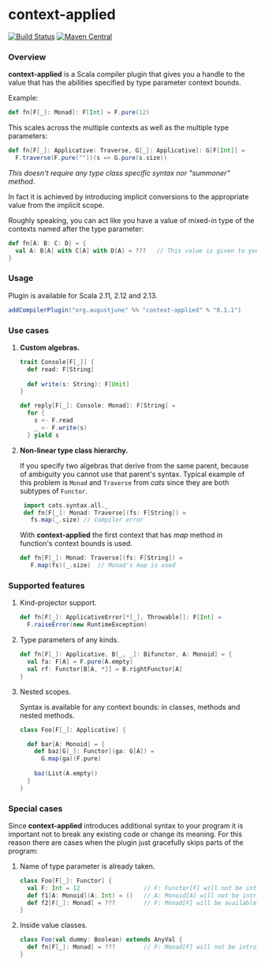 context-applied
=============

[![Build Status](https://travis-ci.com/augustjune/context-applied.svg?branch=master)](https://travis-ci.com/augustjune/context-applied)
[![Maven Central](https://maven-badges.herokuapp.com/maven-central/org.augustjune/context-applied_2.13/badge.svg)](https://maven-badges.herokuapp.com/maven-central/org.augustjune/context-applied_2.13)

### Overview
**context-applied** is a Scala compiler plugin that gives you a handle to the value 
that has the abilities specified by type parameter context bounds. 

Example: 
```scala
def fn[F[_]: Monad]: F[Int] = F.pure(12)
``` 

This scales across the multiple contexts as well as the multiple type parameters:
```scala
def fn[F[_]: Applicative: Traverse, G[_]: Applicative]: G[F[Int]] = 
  F.traverse(F.pure(""))(s => G.pure(s.size))
```

*This doesn't require any type class specific syntax nor "summoner" method*.

In fact it is achieved by introducing implicit conversions to the 
appropriate value from the implicit scope. 

Roughly speaking, you can act like you have a value of mixed-in
 type of the contexts named after the type parameter: 
```scala
def fn[A: B: C: D] = {
  val A: B[A] with C[A] with D[A] = ???   // This value is given to you by the plugin
}
```

### Usage
Plugin is available for Scala 2.11, 2.12 and 2.13.
```scala
addCompilerPlugin("org.augustjune" %% "context-applied" % "0.1.1")
```

### Use cases
1. **Custom algebras.**
    ```scala
    trait Console[F[_]] {
      def read: F[String]
      
      def write(s: String): F[Unit]
    }
    
    def reply[F[_]: Console: Monad]: F[String] =
      for {
        s <- F.read
        _ <- F.write(s)
      } yield s
    ```

1. **Non-linear type class hierarchy.** 

    If you specify two algebras that derive from the same parent, 
    because of ambiguity you cannot use that parent's syntax.
    Typical example of this problem is `Monad` and `Traverse` from *cats* 
    since they are both subtypes of `Functor`.
    ```scala
     import cats.syntax.all._
     def fn[F[_]: Monad: Traverse](fs: F[String]) = 
       fs.map(_.size) // Compiler error
     ```
    With **context-applied** the first context that has *map* method
    in function's context bounds is used.
    ```scala
    def fn[F[_]: Monad: Traverse](fs: F[String]) = 
       F.map(fs)(_.size)  // Monad's map is used
    ```

### Supported features
1. Kind-projector support.
   ```scala
   def fn[F[_]: ApplicativeError[*[_], Throwable]]: F[Int] = 
     F.raiseError(new RuntimeException)
   ```
1. Type parameters of any kinds. 
    ```scala
    def fn[F[_]: Applicative, B[_, _]: Bifunctor, A: Monoid] = {
      val fa: F[A] = F.pure(A.empty)
      val rf: Functor[B[A, *]] = B.rightFunctor[A]
    }
    ```
1. Nested scopes.

    Syntax is available for any context bounds: in classes, methods and nested methods.
    ```scala
    class Foo[F[_]: Applicative] {
   
      def bar[A: Monoid] = {
        def baz[G[_]: Functor](ga: G[A]) = 
          G.map(ga)(F.pure)
          
        baz(List(A.empty))
      }
    }
    ```
 
### Special cases
Since **context-applied** introduces additional syntax to your program 
it is important not to break any existing code or change its meaning.
For this reason there are cases when the plugin 
just gracefully skips parts of the program:

1. Name of type parameter is already taken.
    ```scala
    class Foo[F[_]: Functor] {
      val F: Int = 12                  // F: Functor[F] will not be introduced inside Foo 
      def f1[A: Monoid](A: Int) = ()   // A: Monoid[A] will not be introduced inside f1
      def f2[F[_]: Monad] = ???        // F: Monad[F] will be available inside f2 as local value
    }
    ```
1. Inside value classes.
    ```scala
    class Foo(val dummy: Boolean) extends AnyVal {
      def fn[F[_]: Monad] = ???        // F: Monad[F] will not be introduced inside fn
    }
    ```
